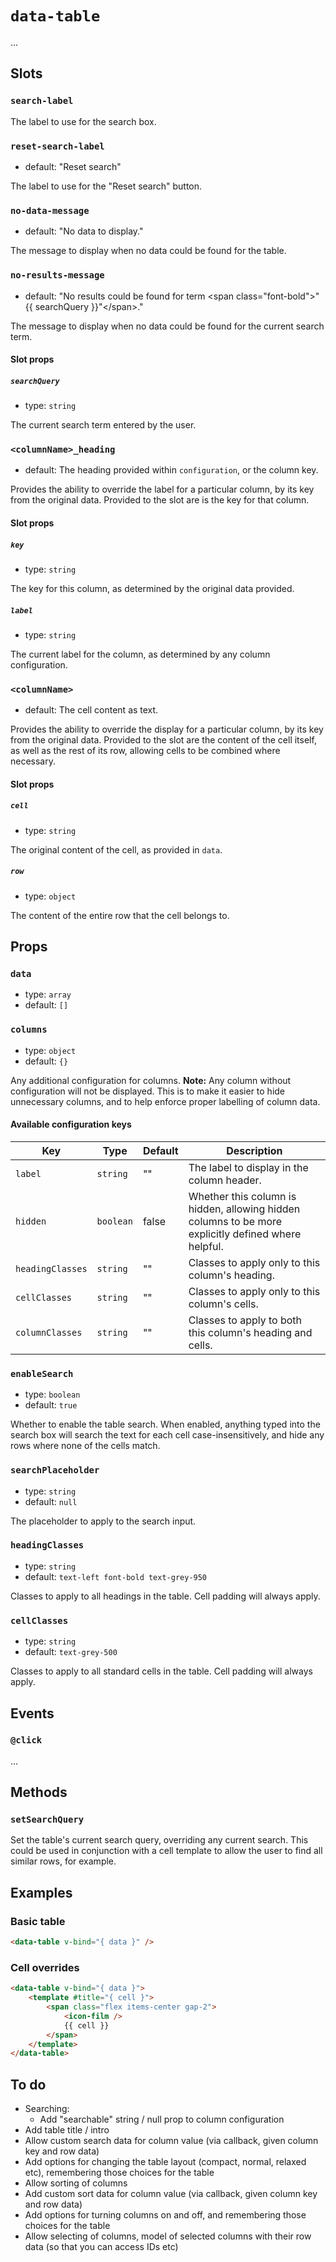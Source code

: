 # `data-table`

...

## Slots

### `search-label`

The label to use for the search box.

### `reset-search-label`

- default: "Reset search"

The label to use for the "Reset search" button.

### `no-data-message`

- default: "No data to display."

The message to display when no data could be found for the table.

### `no-results-message`

- default: "No results could be found for term &lt;span class="font-bold"&gt;"{{ searchQuery }}"&lt;/span&gt;."

The message to display when no data could be found for the current search term.

#### Slot props

##### `searchQuery`

- type: `string`

The current search term entered by the user.

### `<columnName>_heading`

- default: The heading provided within `configuration`, or the column key.

Provides the ability to override the label for a particular column, by its key from the original data. Provided to the slot are is the key for that column.

#### Slot props

##### `key`

- type: `string`

The key for this column, as determined by the original data provided.

##### `label`

- type: `string`

The current label for the column, as determined by any column configuration.

### `<columnName>`

- default: The cell content as text.

Provides the ability to override the display for a particular column, by its key from the original data. Provided to the slot are the content of the cell itself, as well as the rest of its row, allowing cells to be combined where necessary.

#### Slot props

##### `cell`

- type: `string`

The original content of the cell, as provided in `data`.

##### `row`

- type: `object`

The content of the entire row that the cell belongs to.

## Props

### `data`

- type: `array`
- default: `[]`

### `columns`

- type: `object`
- default: `{}`

Any additional configuration for columns. **Note:** Any column without configuration will not be displayed. This is to make it easier to hide unnecessary columns, and to help enforce proper labelling of column data.

#### Available configuration keys

|Key|Type|Default|Description|
|-|-|-|-|
|`label`|`string`|""|The label to display in the column header.|
|`hidden`|`boolean`|false|Whether this column is hidden, allowing hidden columns to be more explicitly defined where helpful.|
|`headingClasses`|`string`|""|Classes to apply only to this column's heading.|
|`cellClasses`|`string`|""|Classes to apply only to this column's cells.|
|`columnClasses`|`string`|""|Classes to apply to both this column's heading and cells.|

### `enableSearch`

- type: `boolean`
- default: `true`

Whether to enable the table search. When enabled, anything typed into the search box will search the text for each cell case-insensitively, and hide any rows where none of the cells match.

### `searchPlaceholder`

- type: `string`
- default: `null`

The placeholder to apply to the search input.

### `headingClasses`

- type: `string`
- default: `text-left font-bold text-grey-950`

Classes to apply to all headings in the table. Cell padding will always apply.

### `cellClasses`

- type: `string`
- default: `text-grey-500`

Classes to apply to all standard cells in the table. Cell padding will always apply.

## Events

### `@click`

...

## Methods

### `setSearchQuery`

Set the table's current search query, overriding any current search. This could be used in conjunction with a cell template to allow the user to find all similar rows, for example.

## Examples

### Basic table

```html
<data-table v-bind="{ data }" />
```

### Cell overrides

```html
<data-table v-bind="{ data }">
	<template #title="{ cell }">
		<span class="flex items-center gap-2">
			<icon-film />
			{{ cell }}
		</span>
	</template>
</data-table>
```

## To do

- Searching:
  - Add "searchable" string / null prop to column configuration
- Add table title / intro
- Allow custom search data for column value (via callback, given column key and row data)
- Add options for changing the table layout (compact, normal, relaxed etc), remembering those choices for the table
- Allow sorting of columns
- Add custom sort data for column value (via callback, given column key and row data)
- Add options for turning columns on and off, and remembering those choices for the table
- Allow selecting of columns, model of selected columns with their row data (so that you can access IDs etc)
